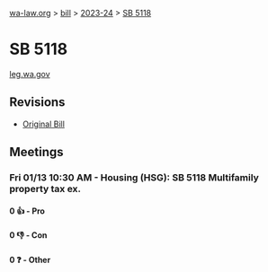[wa-law.org](/) > [bill](/bill/) > [2023-24](/bill/2023-24/) > [SB 5118](/bill/2023-24/sb/5118/)

# SB 5118
[leg.wa.gov](https://app.leg.wa.gov/billsummary?BillNumber=5118&Year=2023&Initiative=false)

## Revisions
* [Original Bill](1/)

## Meetings
### Fri 01/13 10:30 AM - Housing (HSG): SB 5118 Multifamily property tax ex.
#### 0 👍 - Pro

#### 0 👎 - Con

#### 0 ❓ - Other
